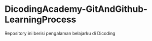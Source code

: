 # DicodingAcademy-GitAndGithub-LearningProcess
Repository ini berisi pengalaman belajarku di Dicoding
